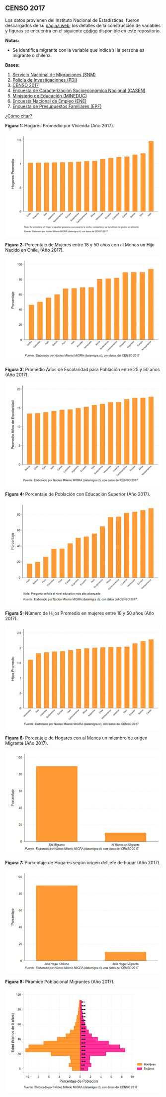 ## CENSO 2017
Los datos provienen del Instituto Nacional de Estadísticas, fueron descargados de su [página web](https://www.ine.gob.cl/estadisticas/sociales/censos-de-poblacion-y-vivienda/censo-de-poblacion-y-vivienda), los detalles de la construcción de variables y figuras se encuentra en el siguiente [código](https://github.com/NucleoMIGRA/Plataforma_privado/tree/main/bases/CENSO_2017) disponible en este repositorio.

**Notas:**
-  Se identifica migrante con la variable que indica si la persona es migrante o chilena.  

**Bases:**
1. [Servicio Nacional de Migraciones (SNM)](./SNM.MD)
2. [Policía de Investigaciones (PDI)](./PDI.MD)
3. [CENSO 2017](./CENSO.MD)
4. [Encuesta de Caracterización Socioeconómica Nacional (CASEN)](./CASEN.MD)
5. [Ministerio de Educación (MINEDUC)](./MINEDUC.MD)
6. [Encuesta Nacional de Empleo (ENE)](./ENE.MD)
7. [Encuesta de Presupuestos Familiares (EPF)](./EPF.md)


[¿Cómo citar?](./citation.MD)


**Figura 1:** Hogares Promedio por Vivienda (Año 2017).

![figura_1](https://github.com/NucleoMIGRA/migra/blob/main/bases/CENSO_2017/figuras_CENSO_2017/figura_1.png?raw=true)

**Figura 2:** Porcentaje de Mujeres entre 18 y 50 años con al Menos un Hijo Nacido en Chile, (Año 2017).

![figura_2](https://github.com/NucleoMIGRA/migra/blob/main/bases/CENSO_2017/figuras_CENSO_2017/figura_2.png?raw=true)

**Figura 3:** Promedio Años de Escolaridad para Población entre 25 y 50 años (Año 2017).

![image](https://github.com/NucleoMIGRA/migra/blob/main/bases/CENSO_2017/figuras_CENSO_2017/figura_3.png?raw=true)

**Figura 4:** Porcentaje de Población con Educación Superior (Año 2017).

![figura_4](https://github.com/NucleoMIGRA/migra/blob/main/bases/CENSO_2017/figuras_CENSO_2017/figura_4.png?raw=true)

**Figura 5:** Número de Hijos Promedio en mujeres entre 18 y 50 años (Año 2017).

![image](https://github.com/NucleoMIGRA/migra/blob/main/bases/CENSO_2017/figuras_CENSO_2017/figura_5.png?raw=true)

**Figura 6:** Porcentaje de Hogares con al Menos un miembro de origen Migrante (Año 2017).

![figura_6](https://github.com/NucleoMIGRA/migra/blob/main/bases/CENSO_2017/figuras_CENSO_2017/figura_6.png?raw=true)

**Figura 7:** Porcentaje de Hogares según origen del jefe de hogar (Año 2017).

![figura_7](https://github.com/NucleoMIGRA/migra/blob/main/bases/CENSO_2017/figuras_CENSO_2017/figura_7.png?raw=true)

**Figura 8:** Pirámide Poblacional Migrantes (Año 2017).

![piramide_extranjero](https://github.com/NucleoMIGRA/migra/blob/main/bases/CENSO_2017/figuras_CENSO_2017/piramide_extranjero.png?raw=true)


